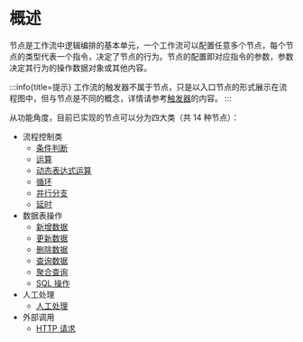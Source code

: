 # 概述

节点是工作流中逻辑编排的基本单元，一个工作流可以配置任意多个节点，每个节点的类型代表一个指令，决定了节点的行为。节点的配置即对应指令的参数，参数决定其行为的操作数据对象或其他内容。

:::info{title=提示}
工作流的触发器不属于节点，只是以入口节点的形式展示在流程图中，但与节点是不同的概念，详情请参考[触发器](../triggers)的内容。
:::

从功能角度，目前已实现的节点可以分为四大类（共 14 种节点）：

- 流程控制类
  - [条件判断](./condition.md)
  - [运算](./calculation.md)
  - [动态表达式运算](./dynamic-calculation.md)
  - [循环](./loop.md)
  - [并行分支](./parallel.md)
  - [延时](./delay.md)
- 数据表操作
  - [新增数据](./create.md)
  - [更新数据](./update.md)
  - [删除数据](./destroy.md)
  - [查询数据](./query.md)
  - [聚合查询](./aggregate.md)
  - [SQL 操作](./sql.md)
- 人工处理
  - [人工处理](./manual.md)
- 外部调用
  - [HTTP 请求](./request.md)
